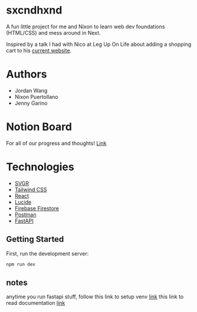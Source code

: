 # sxcndhxnd

A fun little project for me and Nixon to learn web dev foundations (HTML/CSS) and mess around in Next.

Inspired by a talk I had with Nico at Leg Up On Life about adding a shopping cart to his [current website](https://www.sxcndhxnd.com/).

# Authors
- Jordan Wang
- Nixon Puertollano
- Jenny Garino

# Notion Board
For all of our progress and thoughts! [Link](https://www.notion.so/sxcndhxnd-139ea1cbcfb18016b24bed3bea471278?pvs=4)

# Technologies

- [SVGR](https://github.com/gregberge/svgr)
- [Tailwind CSS](https://tailwindcss.com/)
- [React](https://docs.astro.build/en/guides/integrations-guide/react/)
- [Lucide](https://lucide.dev/)
- [Firebase Firestore](https://firebase.google.com/docs/firestore)
- [Postman](https://www.postman.com/)
- [FastAPI](https://fastapi.tiangolo.com/)

## Getting Started

First, run the development server:

```bash
npm run dev
```

## notes
anytime you run fastapi stuff, follow this link to setup venv [link](https://fastapi.tiangolo.com/virtual-environments/#create-a-virtual-environment)
this link to read documentation [link](https://fastapi.tiangolo.com/#typer-the-fastapi-of-clis)


